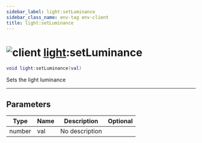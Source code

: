 ```yaml
---
sidebar_label: light:setLuminance
sidebar_class_name: env-tag env-client
title: light:setLuminance
---
```


# <img src='/img/wiki/client.png' alt='client' data-tag='env-tag' /> [light](../light/README.md):setLuminance

```lua
void light:setLuminance(val)
```

Sets the light luminance<br/>

-----------------
## Parameters

| Type   | Name | Description | Optional |
| ------ | ---- | ----------- | -------: |
| number | val | No description |   |
